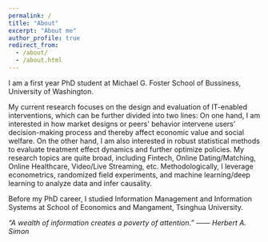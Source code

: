 ```yaml
---
permalink: /
title: "About"
excerpt: "About me"
author_profile: true
redirect_from: 
  - /about/
  - /about.html
---
```


I am a first year PhD student at Michael G. Foster School of Bussiness, University of Washington.

My current research focuses on the design and evaluation of IT-enabled interventions, which can be further divided into two lines: On one hand, I am interested in how market designs or peers' behavior intervene users’ decision-making process and thereby affect economic value and social welfare. On the other hand, I am also interested in robust statistical methods to evaluate treatment effect dynamics and further optimize policies. My research topics are quite broad, including Fintech, Online Dating/Matching, Online Healthcare, Video/Live Streaming, etc. Methodologically, I leverage econometrics, randomized field experiments, and machine learning/deep learning to analyze data and infer causality.

Before my PhD career, I studied Information Management and Information Systems at School of Economics and Mangament, Tsinghua University.

*“A wealth of information creates a poverty of attention.” —— Herbert A. Simon*
